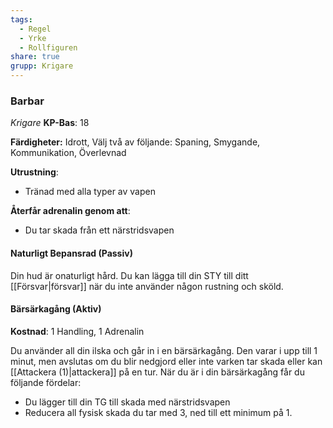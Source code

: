 ```yaml
---
tags:
  - Regel
  - Yrke
  - Rollfiguren
share: true
grupp: Krigare
---
```

### Barbar
*Krigare*
**KP-Bas**: 18

**Färdigheter:** Idrott, Välj två av följande: Spaning, Smygande, Kommunikation, Överlevnad

**Utrustning**:
- Tränad med alla typer av vapen

**Återfår adrenalin genom att**: 
- Du tar skada från ett närstridsvapen

#### Naturligt Bepansrad (Passiv)
Din hud är onaturligt hård. Du kan lägga till din STY till ditt [[Försvar|försvar]] när du inte använder någon rustning och sköld.

#### Bärsärkagång (Aktiv)
**Kostnad**: 1 Handling, 1 Adrenalin

Du använder all din ilska och går in i en bärsärkagång. Den varar i upp till 1 minut, men avslutas om du blir nedgjord eller inte varken tar skada eller kan [[Attackera (1)|attackera]] på en tur. När du är i din bärsärkagång får du följande fördelar:
- Du lägger till din TG till skada med närstridsvapen 
- Reducera all fysisk skada du tar med 3, ned till ett minimum på 1. 

